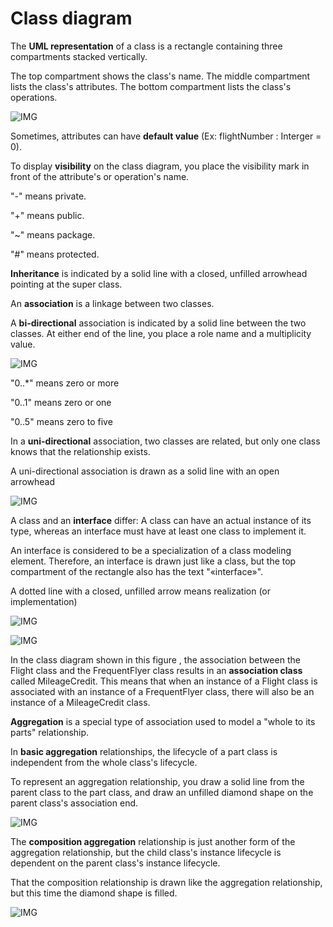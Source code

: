 # Class diagram

The **UML representation** of a class is a rectangle containing three compartments stacked vertically.

The top compartment shows the class's name. The middle compartment lists the class's attributes. The bottom compartment lists the class's operations.

![IMG](https://www.ibm.com/developerworks/rational/library/content/RationalEdge/sep04/bell/bell_fig1.jpg)

Sometimes, attributes can have **default value** (Ex: flightNumber : Interger = 0).

To display **visibility** on the class diagram, you place the visibility mark in front of the attribute's or operation's name.

"-" means private.

"+" means public.

"~" means package.

"#" means protected.


**Inheritance** is indicated by a solid line with a closed, unfilled arrowhead pointing at the super class.

An **association** is a linkage between two classes.

A **bi-directional** association is indicated by a solid line between the two classes. At either end of the line, you place a role name and a multiplicity value. 

![IMG](https://www.ibm.com/developerworks/rational/library/content/RationalEdge/sep04/bell/bell_fig6.jpg)

"0..*" means zero or more

"0..1" means zero or one

"0..5" means zero to five


In a **uni-directional** association, two classes are related, but only one class knows that the relationship exists.

A uni-directional association is drawn as a solid line with an open arrowhead

![IMG](https://www.ibm.com/developerworks/rational/library/content/RationalEdge/sep04/bell/bell_fig7.jpg)

A class and an **interface** differ: A class can have an actual instance of its type, whereas an interface must have at least one class to implement it.

An interface is considered to be a specialization of a class modeling element. Therefore, an interface is drawn just like a class, but the top compartment of the rectangle also has the text "«interface»".

A dotted line with a closed, unfilled arrow means realization (or implementation)

![IMG](https://www.ibm.com/developerworks/rational/library/content/RationalEdge/sep04/bell/bell_fig10.gif)



![IMG](https://www.ibm.com/developerworks/rational/library/content/RationalEdge/sep04/bell/bell_fig11.jpg)

In the class diagram shown in this figure , the association between the Flight class and the FrequentFlyer class results in an **association class** called MileageCredit. This means that when an instance of a Flight class is associated with an instance of a FrequentFlyer class, there will also be an instance of a MileageCredit class.


**Aggregation** is a special type of association used to model a "whole to its parts" relationship.

In **basic aggregation** relationships, the lifecycle of a part class is independent from the whole class's lifecycle.

To represent an aggregation relationship, you draw a solid line from the parent class to the part class, and draw an unfilled diamond shape on the parent class's association end.

![IMG](https://www.ibm.com/developerworks/rational/library/content/RationalEdge/sep04/bell/bell_fig12.jpg)

The **composition aggregation** relationship is just another form of the aggregation relationship, but the child class's instance lifecycle is dependent on the parent class's instance lifecycle.

That the composition relationship is drawn like the aggregation relationship, but this time the diamond shape is filled.

![IMG](https://www.ibm.com/developerworks/rational/library/content/RationalEdge/sep04/bell/bell_fig13.jpg)